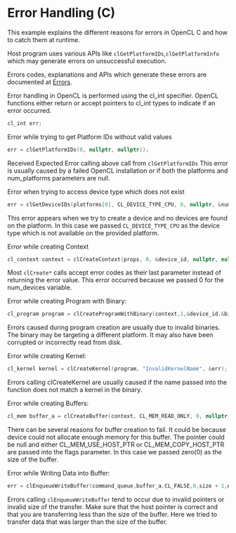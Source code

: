 Error Handling (C)
===================
This example explains the different reasons for errors in OpenCL C and how to catch them at runtime.

Host program uses various APIs like `clGetPlatformIDs`,`clGetPlatformInfo`  which may generate errors on unsuccessful execution. 

Errors codes, explanations and APIs which generate these errors are documented at
[Errors](https://www.khronos.org/registry/OpenCL/sdk/1.0/docs/man/xhtml/errors.html).

Error handling in OpenCL is performed using the cl_int specifier. OpenCL functions either return or accept pointers to cl_int types to indicate if an error occurred.

```c++
cl_int err;
```

Error while trying to get Platform IDs without valid values
```c++
err = clGetPlatformIDs(0, nullptr, nullptr));
```

Received Expected Error calling above call from `clGetPlatformIDs` This error is usually caused by a failed OpenCL installation or if both the platforms and num_platforms parameters are null. 


Error when trying to access device type which does not exist
```c++
err = clGetDeviceIDs(platforms[0], CL_DEVICE_TYPE_CPU, 0, nullptr, &num_devices));
```
This error appears when we try to create a device and no devices are found on the platform. In this case we passed `CL_DEVICE_TYPE_CPU` as the device type which is not available on the provided platform. 

Error while creating Context
```c++
cl_context context = clCreateContext(props, 0, &device_id, nullptr, nullptr, &err);
```

Most `clCreate*` calls accept error codes as their last parameter instead of returning the error value. This error occurred because we passed 0 for the num_devices variable. 

Error while creating Program with Binary:
```c++
cl_program program = clCreateProgramWithBinary(context,1,&device_id,&binary_size,&incorrect_binary_data,NULL,&err);
```
Errors caused during program creation are usually due to invalid binaries. The binary may be targeting a different platform. It may also have been corrupted or incorrectly read from disk.

Error while creating Kernel:
```c++
cl_kernel kernel = clCreateKernel(program, "InvalidKernelName", &err);
```
Errors calling clCreateKernel are usually caused if the name passed into the function does not match a kernel in the binary.

Error while creating Buffers:
```c++
cl_mem buffer_a = clCreateBuffer(context, CL_MEM_READ_ONLY, 0, nullptr, &err);
```
There can be several reasons for buffer creation to fail. It could be because device could not allocate enough memory for this buffer. The pointer could be null and either CL_MEM_USE_HOST_PTR or CL_MEM_COPY_HOST_PTR are passed into the flags parameter. In this case we passed zero(0) as the size of the buffer.

Error while Writing Data into Buffer:
```c++
err = clEnqueueWriteBuffer(command_queue,buffer_a,CL_FALSE,0,size + 1,A.data(),0,nullptr,nullptr))
```
Errors calling `clEnqueueWriteBuffer` tend to occur due to invalid pointers or invalid size of the transfer. Make sure that the host pointer is correct and that you are transferring less than the size of the buffer. Here we tried to transfer data that was larger than the size of the buffer.

